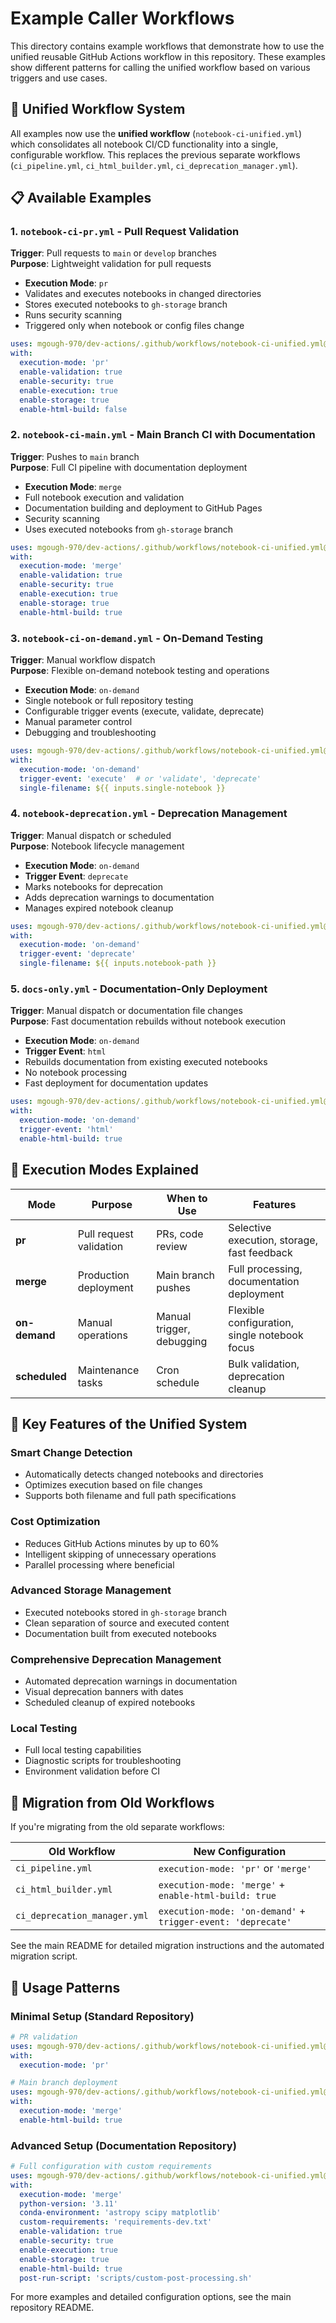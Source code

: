 # Example Caller Workflows

This directory contains example workflows that demonstrate how to use the unified reusable GitHub Actions workflow in this repository. These examples show different patterns for calling the unified workflow based on various triggers and use cases.

## 🎯 Unified Workflow System

All examples now use the **unified workflow** (`notebook-ci-unified.yml`) which consolidates all notebook CI/CD functionality into a single, configurable workflow. This replaces the previous separate workflows (`ci_pipeline.yml`, `ci_html_builder.yml`, `ci_deprecation_manager.yml`).

## 📋 Available Examples

### 1. `notebook-ci-pr.yml` - Pull Request Validation
**Trigger**: Pull requests to `main` or `develop` branches  
**Purpose**: Lightweight validation for pull requests
- **Execution Mode**: `pr`
- Validates and executes notebooks in changed directories
- Stores executed notebooks to `gh-storage` branch
- Runs security scanning
- Triggered only when notebook or config files change

```yaml
uses: mgough-970/dev-actions/.github/workflows/notebook-ci-unified.yml@dev-actions-v2
with:
  execution-mode: 'pr'
  enable-validation: true
  enable-security: true
  enable-execution: true
  enable-storage: true
  enable-html-build: false
```

### 2. `notebook-ci-main.yml` - Main Branch CI with Documentation
**Trigger**: Pushes to `main` branch  
**Purpose**: Full CI pipeline with documentation deployment
- **Execution Mode**: `merge`
- Full notebook execution and validation  
- Documentation building and deployment to GitHub Pages
- Security scanning
- Uses executed notebooks from `gh-storage` branch

```yaml
uses: mgough-970/dev-actions/.github/workflows/notebook-ci-unified.yml@dev-actions-v2
with:
  execution-mode: 'merge'
  enable-validation: true
  enable-security: true
  enable-execution: true
  enable-storage: true
  enable-html-build: true
```

### 3. `notebook-ci-on-demand.yml` - On-Demand Testing
**Trigger**: Manual workflow dispatch  
**Purpose**: Flexible on-demand notebook testing and operations
- **Execution Mode**: `on-demand`
- Single notebook or full repository testing
- Configurable trigger events (execute, validate, deprecate)
- Manual parameter control
- Debugging and troubleshooting

```yaml
uses: mgough-970/dev-actions/.github/workflows/notebook-ci-unified.yml@dev-actions-v2
with:
  execution-mode: 'on-demand'
  trigger-event: 'execute'  # or 'validate', 'deprecate'
  single-filename: ${{ inputs.single-notebook }}
```

### 4. `notebook-deprecation.yml` - Deprecation Management
**Trigger**: Manual dispatch or scheduled  
**Purpose**: Notebook lifecycle management
- **Execution Mode**: `on-demand`
- **Trigger Event**: `deprecate`
- Marks notebooks for deprecation
- Adds deprecation warnings to documentation
- Manages expired notebook cleanup

```yaml
uses: mgough-970/dev-actions/.github/workflows/notebook-ci-unified.yml@dev-actions-v2
with:
  execution-mode: 'on-demand'
  trigger-event: 'deprecate'
  single-filename: ${{ inputs.notebook-path }}
```

### 5. `docs-only.yml` - Documentation-Only Deployment
**Trigger**: Manual dispatch or documentation file changes  
**Purpose**: Fast documentation rebuilds without notebook execution
- **Execution Mode**: `on-demand`
- **Trigger Event**: `html`
- Rebuilds documentation from existing executed notebooks
- No notebook processing
- Fast deployment for documentation updates

```yaml
uses: mgough-970/dev-actions/.github/workflows/notebook-ci-unified.yml@dev-actions-v2
with:
  execution-mode: 'on-demand'
  trigger-event: 'html'
  enable-html-build: true
```

## 🔧 Execution Modes Explained

| Mode | Purpose | When to Use | Features |
|------|---------|-------------|----------|
| **pr** | Pull request validation | PRs, code review | Selective execution, storage, fast feedback |
| **merge** | Production deployment | Main branch pushes | Full processing, documentation deployment |
| **on-demand** | Manual operations | Manual trigger, debugging | Flexible configuration, single notebook focus |
| **scheduled** | Maintenance tasks | Cron schedule | Bulk validation, deprecation cleanup |

## 🚀 Key Features of the Unified System

### Smart Change Detection
- Automatically detects changed notebooks and directories
- Optimizes execution based on file changes
- Supports both filename and full path specifications

### Cost Optimization
- Reduces GitHub Actions minutes by up to 60%
- Intelligent skipping of unnecessary operations
- Parallel processing where beneficial

### Advanced Storage Management
- Executed notebooks stored in `gh-storage` branch
- Clean separation of source and executed content
- Documentation built from executed notebooks

### Comprehensive Deprecation Management
- Automated deprecation warnings in documentation
- Visual deprecation banners with dates
- Scheduled cleanup of expired notebooks

### Local Testing
- Full local testing capabilities
- Diagnostic scripts for troubleshooting
- Environment validation before CI

## 📖 Migration from Old Workflows

If you're migrating from the old separate workflows:

| Old Workflow | New Configuration |
|--------------|-------------------|
| `ci_pipeline.yml` | `execution-mode: 'pr'` or `'merge'` |
| `ci_html_builder.yml` | `execution-mode: 'merge'` + `enable-html-build: true` |
| `ci_deprecation_manager.yml` | `execution-mode: 'on-demand'` + `trigger-event: 'deprecate'` |

See the main README for detailed migration instructions and the automated migration script.

## 📝 Usage Patterns

### Minimal Setup (Standard Repository)
```yaml
# PR validation
uses: mgough-970/dev-actions/.github/workflows/notebook-ci-unified.yml@dev-actions-v2
with:
  execution-mode: 'pr'

# Main branch deployment  
uses: mgough-970/dev-actions/.github/workflows/notebook-ci-unified.yml@dev-actions-v2
with:
  execution-mode: 'merge'
  enable-html-build: true
```

### Advanced Setup (Documentation Repository)
```yaml
# Full configuration with custom requirements
uses: mgough-970/dev-actions/.github/workflows/notebook-ci-unified.yml@dev-actions-v2
with:
  execution-mode: 'merge'
  python-version: '3.11'
  conda-environment: 'astropy scipy matplotlib'
  custom-requirements: 'requirements-dev.txt'
  enable-validation: true
  enable-security: true
  enable-execution: true
  enable-storage: true
  enable-html-build: true
  post-run-script: 'scripts/custom-post-processing.sh'
```

For more examples and detailed configuration options, see the main repository README.
